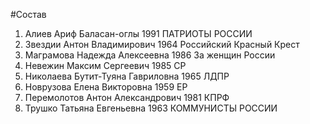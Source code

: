 #Состав
1. Алиев Ариф Баласан-оглы 1991 ПАТРИОТЫ РОССИИ
2. Звездии Антон Владимирович 1964 Российский Красный Крест
3. Маграмова Надежда Алексеевна 1986 За женщин России
4. Невежин Максим Сергеевич 1985 СР
5. Николаева Бутит-Туяна Гавриловна 1965 ЛДПР
6. Новрузова Елена Викторовна 1959 ЕР
7. Перемолотов Антон Александрович 1981 КПРФ
8. Трушко Татьяна Евгеньевна 1963 КОММУНИСТЫ РОССИИ
